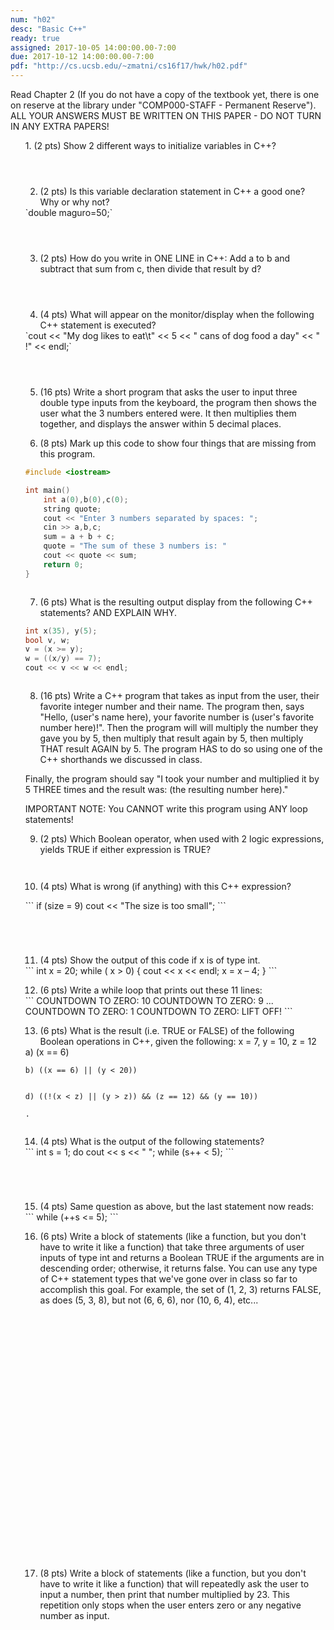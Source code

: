 ```yaml
---
num: "h02"
desc: "Basic C++"
ready: true
assigned: 2017-10-05 14:00:00.00-7:00
due: 2017-10-12 14:00:00.00-7:00
pdf: "http://cs.ucsb.edu/~zmatni/cs16f17/hwk/h02.pdf"
---
```

Read Chapter 2 (If you do not have a copy of the textbook yet, there is one on reserve at the library under "COMP000-STAFF - Permanent Reserve"). ALL YOUR ANSWERS MUST BE WRITTEN ON THIS PAPER - DO NOT TURN IN ANY EXTRA PAPERS!

<ol markdown="1">
1.	(2 pts) Show 2 different ways to initialize variables in C++?
  <div style="margin-bottom:4em"></div>

2.	(2 pts) Is this variable declaration statement in C++ a good one? Why or why not?
<div markdown="1">
`double maguro=50;`
</div>
  <div style="margin-bottom:4em"></div>

3.	(2 pts) How do you write in ONE LINE in C++: Add a to b and subtract that sum from c, then divide that result by d?
  <div style="margin-bottom:4em"></div>

4.	(4 pts) What will appear on the monitor/display when the following C++ statement is executed?
<div markdown="1">
`cout << "My dog likes to eat\t" << 5 << " cans of dog food a day" << " !" << endl;`
</div>
  <div style="margin-bottom:4em"></div>

5.	(16 pts) Write a short program that asks the user to input three double type inputs from the keyboard, the program then shows the user what the 3 numbers entered were. It then multiplies them together, and displays the answer within 5 decimal places.
  <div class="pagebreak"></div>

6.	(8 pts) Mark up this code to show four things that are missing from this program.
<div markdown="1">

```cpp
#include <iostream>

int main()
    int a(0),b(0),c(0);
    string quote;
    cout << "Enter 3 numbers separated by spaces: ";
    cin >> a,b,c;
    sum = a + b + c;
    quote = "The sum of these 3 numbers is: "
    cout << quote << sum;
    return 0; 
}
```

</div>
  <div style="margin-bottom:2em"></div>

7.	(6 pts) What is the resulting output display from the following C++ statements? AND EXPLAIN WHY.
    <div style="margin-bottom:0.5em"></div>
<div markdown="1">

```cpp
int x(35), y(5);
bool v, w;
v = (x >= y);
w = ((x/y) == 7);
cout << v << w << endl;
```

</div>
  <div style="margin-bottom:2em"></div>
  
8.	(16 pts) Write a C++ program that takes as input from the user, their favorite integer number and their name. The program then, says "Hello, (user's name here), your favorite number is (user's favorite number here)!". Then the program will will multiply the number they gave you by 5, then multiply that result again by 5, then multiply THAT result AGAIN by 5. The program HAS to do so using one of the C++ shorthands we discussed in class.
  <div style="margin-bottom:1em"></div>
Finally, the program should say "I took your number and multiplied it by 5 THREE times and the result was: (the resulting number here)."
  <div style="margin-bottom:1em"></div>
IMPORTANT NOTE:  You CANNOT write this program using ANY loop statements!

<div class="pagebreak"></div>

9.	(2 pts) Which Boolean operator, when used with 2 logic expressions, yields TRUE if either expression is TRUE?
  <div style="margin-bottom:3em"></div>

10.	(4 pts) What is wrong (if anything) with this C++ expression?
  <div style="margin-bottom:1em"></div>
  <div markdown="1">
```
if (size = 9)
   cout << "The size is too small";
```
  </div>
  <div style="margin-bottom:5em"></div>

11.	(4 pts) Show the output of this code if x is of type int.
<div markdown="1">
```
int x = 20;
while ( x > 0) {
   cout << x << endl;
   x = x – 4;
 }
```
</div> 
 
12.	(6 pts) Write a while loop that prints out these 11 lines: 
<div markdown="1">
```
COUNTDOWN TO ZERO: 10
COUNTDOWN TO ZERO: 9
...
COUNTDOWN TO ZERO: 1
COUNTDOWN TO ZERO: LIFT OFF!
```
</div>
<div class="pagebreak"></div>

13.	(6 pts)  What is the result (i.e. TRUE or FALSE) of the following Boolean operations in C++, given the following:
	x = 7, y = 10, z = 12
	<div style="margin-bottom:0em"></div>
<div markdown="1">
	a) (x == 6)


	b) ((x == 6) || (y < 20))

	
	d) ((!(x < z) || (y > z)) && (z == 12) && (y == 10))
	
	.	
</div>
<div style="margin-bottom:2em"></div>

14.	(4 pts) What is the output of the following statements?
  <div markdown="1">
```
int s = 1;
do
     cout << s << " ";
while (s++ < 5);
```
  </div>
  <div style="margin-bottom:5em"></div>

15.	(4 pts) Same question as above, but the last statement now reads:

  <div markdown="1">
```
while (++s <= 5);
```
  </div>
<div class="pagebreak"></div>

16.	(6 pts) Write a block of statements (like a function, but you don't have to write it like a function) that take three arguments of user inputs of type int and returns a Boolean TRUE if the arguments are in descending order; otherwise, it returns false. You can use any type of C++ statement types that we've gone over in class so far to accomplish this goal. For example, the set of (1, 2, 3) returns FALSE, as does (5, 3, 8), but not (6, 6, 6), nor (10, 6, 4), etc...
  <div style="margin-bottom:30em"></div>

17.	(8 pts) Write a block of statements (like a function, but you don't have to write it like a function) that will repeatedly ask the user to input a number, then print that number multiplied by 23. This repetition only stops when the user enters zero or any negative number as input.

</ol>
